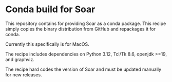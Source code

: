 # Conda build for Soar

This repository contains for providing Soar as a conda package. This recipe
simply copies the binary distribution from GitHub and repackages it for conda.

Currently this specifically is for MacOS.

The recipe includes dependencies on Python 3.12, Tcl/Tk 8.6, openjdk >=19,
and graphviz.

The recipe hard codes the version of Soar and must be updated manually for new releases.
